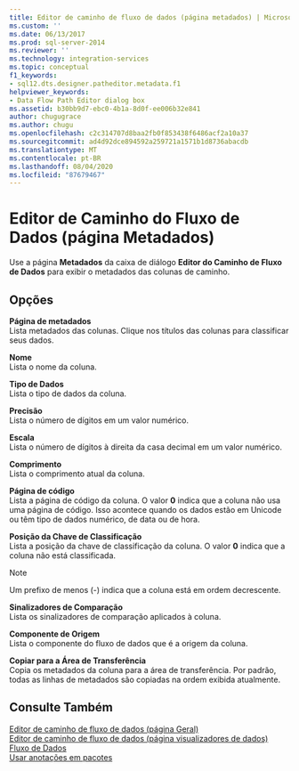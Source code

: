 ```yaml
---
title: Editor de caminho de fluxo de dados (página metadados) | Microsoft Docs
ms.custom: ''
ms.date: 06/13/2017
ms.prod: sql-server-2014
ms.reviewer: ''
ms.technology: integration-services
ms.topic: conceptual
f1_keywords:
- sql12.dts.designer.patheditor.metadata.f1
helpviewer_keywords:
- Data Flow Path Editor dialog box
ms.assetid: b30bb9d7-ebc0-4b1a-8d0f-ee006b32e841
author: chugugrace
ms.author: chugu
ms.openlocfilehash: c2c314707d8baa2fb0f853438f6486acf2a10a37
ms.sourcegitcommit: ad4d92dce894592a259721a1571b1d8736abacdb
ms.translationtype: MT
ms.contentlocale: pt-BR
ms.lasthandoff: 08/04/2020
ms.locfileid: "87679467"
---
```

# <a name="data-flow-path-editor-metadata-page"></a>Editor de Caminho do Fluxo de Dados (página Metadados)
  Use a página **Metadados** da caixa de diálogo **Editor do Caminho de Fluxo de Dados** para exibir o metadados das colunas de caminho.  
  
## <a name="options"></a>Opções  
 **Página de metadados**  
 Lista metadados das colunas. Clique nos títulos das colunas para classificar seus dados.  
  
 **Nome**  
 Lista o nome da coluna.  
  
 **Tipo de Dados**  
 Lista o tipo de dados da coluna.  
  
 **Precisão**  
 Lista o número de dígitos em um valor numérico.  
  
 **Escala**  
 Lista o número de dígitos à direita da casa decimal em um valor numérico.  
  
 **Comprimento**  
 Lista o comprimento atual da coluna.  
  
 **Página de código**  
 Lista a página de código da coluna. O valor **0** indica que a coluna não usa uma página de código. Isso acontece quando os dados estão em Unicode ou têm tipo de dados numérico, de data ou de hora.  
  
 **Posição da Chave de Classificação**  
 Lista a posição da chave de classificação da coluna. O valor **0** indica que a coluna não está classificada.  
  
> [!NOTE]  
>  Um prefixo de menos (-) indica que a coluna está em ordem decrescente.  
  
 **Sinalizadores de Comparação**  
 Lista os sinalizadores de comparação aplicados à coluna.  
  
 **Componente de Origem**  
 Lista o componente do fluxo de dados que é a origem da coluna.  
  
 **Copiar para a Área de Transferência**  
 Copia os metadados da coluna para a área de transferência. Por padrão, todas as linhas de metadados são copiadas na ordem exibida atualmente.  
  
## <a name="see-also"></a>Consulte Também  
 [Editor de caminho de fluxo de dados &#40;página Geral&#41;](general-page-of-integration-services-designers-options.md)   
 [Editor de caminho de fluxo de dados &#40;página visualizadores de dados&#41;](../../2014/integration-services/data-flow-path-editor-data-viewers-page.md)   
 [Fluxo de Dados](data-flow/data-flow.md)   
 [Usar anotações em pacotes](use-annotations-in-packages.md)  
  
  

